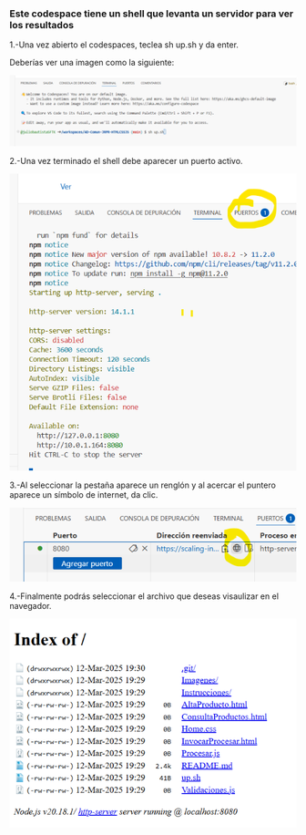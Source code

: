 ### Este codespace tiene un shell que levanta un servidor para ver los resultados

1.-Una vez abierto el codespaces, teclea sh up.sh y da enter.

Deberías ver una imagen como la siguiente:

![Descripción de la imagen](../Imagenes/Img51.png) 

2.-Una vez terminado el shell debe aparecer un puerto activo.

![Descripción de la imagen](../Imagenes/Img52.png) 

3.-Al seleccionar la pestaña aparece un renglón y al acercar el puntero aparece un símbolo de internet, da clic.

![Descripción de la imagen](../Imagenes/Img53.png) 

4.-Finalmente podrás seleccionar el archivo que deseas visaulizar en el navegador.

![Descripción de la imagen](../Imagenes/Img54.png) 
